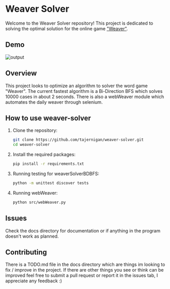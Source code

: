# Weaver Solver

Welcome to the Weaver Solver repository! This project is dedicated to solving the optimal solution for the online game ["Weaver"](https://wordwormdormdork.com/).

## Demo
![output](https://github.com/user-attachments/assets/bb4a32ca-df31-4329-afbc-31b17595fe94)

## Overview

This project looks to optimize an algorithm to solver the word game "Weaver". The current fastest algorithm is a Bi-Direction BFS which solves 10000 cases in about 2 seconds. There is also a webWeaver module which automates the daily weaver through selenium.

## How to use weaver-solver

1. Clone the repository:
    ```sh
    git clone https://github.com/tajernigan/weaver-solver.git
    cd weaver-solver
    ```

2. Install the required packages:
    ```sh
    pip install -r requirements.txt
    ```

3. Running testing for weaverSolverBDBFS:
    ```sh
    python -m unittest discover tests
    ```

4. Running webWeaver:
    ```sh
    python src/webWeaver.py
    ```

## Issues

Check the docs directory for documentation or if anything in the program doesn't work as planned.

## Contributing 

There is a TODO.md file in the docs directory which are things im looking to fix / improve in the project. If there are other things you see or think can be improved feel free to submit a pull request or report it in the issues tab, I appreciate any feedback :)

